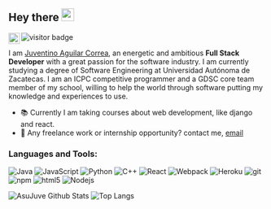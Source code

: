 ## Hey there <img src="https://media.giphy.com/media/hvRJCLFzcasrR4ia7z/giphy.gif" width="25px">
<a href="https://www.linkedin.com/in/juventino-aguilar-correa-074018174/">
  <img align="left" alt="Juventino's LinkedIn" width="22px" src="https://raw.githubusercontent.com/peterthehan/peterthehan/master/assets/linkedin.svg" />
</a>
	
![visitor badge](https://visitor-badge.glitch.me/badge?page_id=asujuve.asujuve)

I am [Juventino Aguilar Correa](https://superjuve.notion.site/), an energetic and ambitious __Full Stack Developer__ with a great passion for the software industry. I am currently studying a degree of Software Engineering at Universidad Autónoma de Zacatecas. I am an ICPC competitive programmer and a GDSC core team member of my school, willing to help the world through software putting my knowledge and experiences to use.

- 📚 Currently I am taking courses about web development, like django and react.
- 💼 Any freelance work or internship opportunity? contact me, [email](mailto:superjuve@outlook.es)

### Languages and Tools:
<p>
  <img alt="Java" src="https://img.shields.io/badge/-Java-F11E28?style=flat-square&logo=java&logoColor=white" />
  <img alt="JavaScript" src="https://img.shields.io/badge/-Javascript-F7E018?style=flat-square&logo=javascript&logoColor=white" />
  <img alt="Python" src="https://img.shields.io/badge/-Python-3472A3?style=flat-square&logo=python&logoColor=white" />
  <img alt="C++" src="https://img.shields.io/badge/-C++-004283?style=flat-square&logo=cplusplus&logoColor=white" />
  <img alt="React" src="https://img.shields.io/badge/-React-45b8d8?style=flat-square&logo=react&logoColor=white" />
  <img alt="Webpack" src="https://img.shields.io/badge/-Webpack-8DD6F9?style=flat-square&logo=webpack&logoColor=white" /> 
  <img alt="Heroku" src="https://img.shields.io/badge/-Heroku-430098?style=flat-square&logo=heroku&logoColor=white" />
  <img alt="git" src="https://img.shields.io/badge/-Git-F05032?style=flat-square&logo=git&logoColor=white" />
  <img alt="npm" src="https://img.shields.io/badge/-NPM-CB3837?style=flat-square&logo=npm&logoColor=white" />
  <img alt="html5" src="https://img.shields.io/badge/-HTML5-E34F26?style=flat-square&logo=html5&logoColor=white" />
  <img alt="Nodejs" src="https://img.shields.io/badge/-Nodejs-43853d?style=flat-square&logo=Node.js&logoColor=white" />
</p>

![AsuJuve Github Stats](https://github-readme-stats.vercel.app/api?username=asujuve&&show_icons=true&title_color=ffffff&icon_color=bb2acf&text_color=daf7dc&bg_color=151515)
![Top Langs](https://github-readme-stats.vercel.app/api/top-langs/?username=asujuve&hide=TeX&layout=compact)
